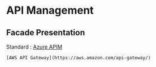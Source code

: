 # API Management

## Facade Presentation

Standard
:   [Azure APIM](https://azure.microsoft.com/en-gb/products/api-management)

    [AWS API Gateway](https://aws.amazon.com/api-gateway/)
